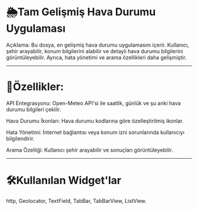 #  🌦️Tam Gelişmiş Hava Durumu Uygulaması

Açıklama: Bu dosya, en gelişmiş hava durumu uygulamasını içerir. Kullanıcı, şehir arayabilir, konum bilgilerini alabilir ve detaylı hava durumu bilgilerini görüntüleyebilir. Ayrıca, hata yönetimi ve arama özellikleri daha gelişmiştir.

-----------------------------------------------------------------------------------

# 📌Özellikler:

API Entegrasyonu: Open-Meteo API'si ile saatlik, günlük ve şu anki hava durumu bilgileri çekilir.

Hava Durumu İkonları: Hava durumu kodlarına göre özelleştirilmiş ikonlar.

Hata Yönetimi: İnternet bağlantısı veya konum izni sorunlarında kullanıcıyı bilgilendirir.

Arama Özelliği: Kullanıcı şehir arayabilir ve sonuçları görüntüleyebilir.

-----------------------------------------------------------------------------------

# 🛠️Kullanılan Widget'lar

http, Geolocator, TextField, TabBar, TabBarView, ListView.
